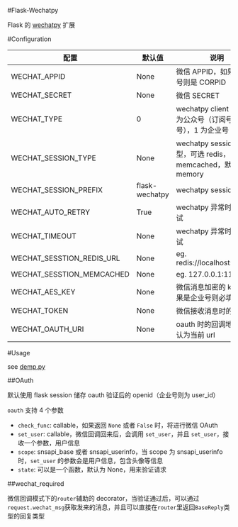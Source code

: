 #Flask-Wechatpy

Flask 的 [wechatpy](http://wechatpy.readthedocs.org) 扩展


#Configuration

配置 | 默认值 | 说明
------------ | ------------- | ------------
WECHAT_APPID | None | 微信 APPID，如果是企业号则是 CORPID
WECHAT_SECRET | None | 微信 SECRET
WECHAT_TYPE | 0 | wechatpy client 类型，0 为公众号（订阅号和服务号），1 为企业号
WECHAT_SESSION_TYPE | None | wechatpy session 类型，可选 redis，memcached，默认为 memory
WECHAT_SESSION_PREFIX | flask-wechatpy | wechatpy session prefix
WECHAT_AUTO_RETRY | True | wechatpy 异常时自动重试
WECHAT_TIMEOUT | None | wechatpy 异常时自动重试
WECHAT_SESSTION_REDIS_URL | None | eg. redis://localhost:6379/0
WECHAT_SESSTION_MEMCACHED | None | eg. 127.0.0.1:11211
WECHAT_AES_KEY | None | 微信消息加密的 key，如果是企业号则必填
WECHAT_TOKEN | None | 微信接收消息时的 token
WECHAT_OAUTH_URI | None | oauth 时的回调地址，默认为当前 url

#Usage

see [demp.py](demo.py)

##OAuth

默认使用 flask session 储存 oauth 验证后的 openid（企业号则为 user_id）

`oauth` 支持 4 个参数
* `check_func`: callable，如果返回 `None` 或者 `False` 时，将进行微信 OAuth
* `set_user`: callable，微信回调回来后，会调用 `set_user`，并且 `set_user`，接收一个参数，用户信息
* `scope`: snsapi_base 或者 snsapi_userinfo，当 scope 为 snsapi_userinfo 时，`set_user` 的参数会是用户信息，包含头像等信息
* `state`: 可以是一个函数，默认为 None，用来验证请求

##wechat_required

微信回调模式下的`router`辅助的 decorator，当验证通过后，可以通过`request.wechat_msg`获取发来的消息，并且可以直接在`router`里返回`BaseReply`类型的回复类型
